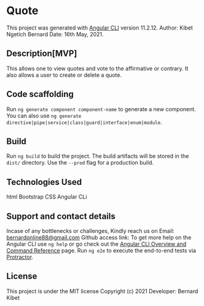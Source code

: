 # Quote

This project was generated with [Angular CLI](https://github.com/angular/angular-cli) version 11.2.12.
Author: Kibet Ngetich Bernard
Date: 16th May, 2021.

## Description[MVP]
This allows one to view quotes and vote to the affirmative or contrary. It also allows a user to create or delete a quote. 

## Code scaffolding

Run `ng generate component component-name` to generate a new component. You can also use `ng generate directive|pipe|service|class|guard|interface|enum|module`.

## Build

Run `ng build` to build the project. The build artifacts will be stored in the `dist/` directory. Use the `--prod` flag for a production build.

## Technologies Used
html 
Bootstrap
CSS
Angular CLi

## Support and contact details
Incase of any bottlenecks or challenges, Kindly reach us on Email: bernardonline88@gmail.com 
Github access link:
To get more help on the Angular CLI use `ng help` or go check out the [Angular CLI Overview and Command Reference](https://angular.io/cli) page.
Run `ng e2e` to execute the end-to-end tests via [Protractor](http://www.protractortest.org/).

## License
 This project is under the MIT license Copyright (c) 2021 Developer: Bernard Kibet


